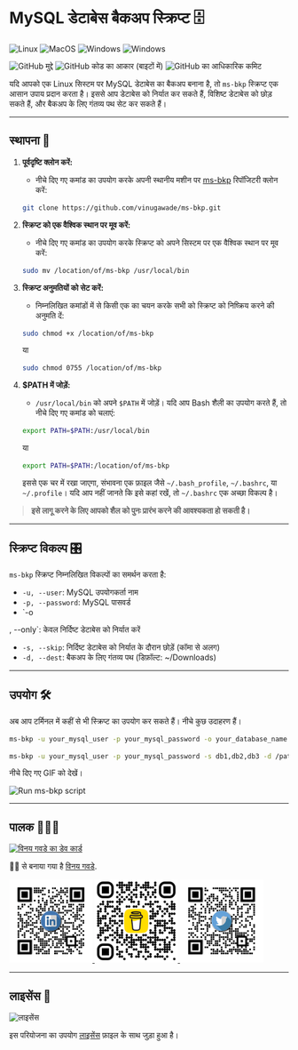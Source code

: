 # MySQL डेटाबेस बैकअप स्क्रिप्ट 🗄️

![Linux](https://img.shields.io/badge/Linux-white?style=flat-square&logo=linux&logoColor=black)
![MacOS](https://img.shields.io/badge/MacOS-white?style=flat-square&logo=apple&logoColor=black)
![Windows](https://img.shields.io/badge/Windows-white?style=flat-square&logo=windows&logoColor=black)
![Windows](https://img.shields.io/badge/Bash-white?style=flat-square&logo=gnu-bash&logoColor=black)

![GitHub मुद्दे](https://img.shields.io/github/issues/vinugawade/ms-bkp?style=flat-square)
![GitHub कोड का आकार (बाइटों में)](https://img.shields.io/github/languages/code-size/vinugawade/ms-bkp?style=flat-square)
![GitHub का आधिकारिक कमिट](https://img.shields.io/github/last-commit/vinugawade/ms-bkp?style=flat-square)

यदि आपको एक Linux सिस्टम पर MySQL डेटाबेस का बैकअप बनाना है, तो `ms-bkp` स्क्रिप्ट एक आसान उपाय प्रदान करता है। इससे आप डेटाबेस को निर्यात कर सकते हैं, विशिष्ट डेटाबेस को छोड़ सकते हैं, और बैकअप के लिए गंतव्य पथ सेट कर सकते हैं।

---

## स्थापना 🚀

1. **पूर्वदृष्टि क्लोन करें:**
    - नीचे दिए गए कमांड का उपयोग करके अपनी स्थानीय मशीन पर [ms-bkp](https://github.com/vinugawade/ms-bkp) रिपॉजिटरी क्लोन करें:

    ```bash
    git clone https://github.com/vinugawade/ms-bkp.git
    ```

2. **स्क्रिप्ट को एक वैश्विक स्थान पर मूव करें:**
    - नीचे दिए गए कमांड का उपयोग करके स्क्रिप्ट को अपने सिस्टम पर एक वैश्विक स्थान पर मूव करें:

    ```bash
    sudo mv /location/of/ms-bkp /usr/local/bin
    ```

3. **स्क्रिप्ट अनुमतियों को सेट करें:**
    - निम्नलिखित कमांडों में से किसी एक का चयन करके सभी को स्क्रिप्ट को निष्क्रिय करने की अनुमति दें:

    ```bash
    sudo chmod +x /location/of/ms-bkp
    ```

    या

    ```bash
    sudo chmod 0755 /location/of/ms-bkp
    ```

4. **$PATH में जोड़ें:**
    - `/usr/local/bin` को अपने `$PATH` में जोड़ें। यदि आप Bash शैली का उपयोग करते हैं, तो नीचे दिए गए कमांड को चलाएं:

    ```bash
    export PATH=$PATH:/usr/local/bin
    ```

    या

    ```bash
    export PATH=$PATH:/location/of/ms-bkp
    ```

    इससे एक चर में रखा जाएगा, संभावना एक फ़ाइल जैसे `~/.bash_profile`, `~/.bashrc`, या `~/.profile`। यदि आप नहीं जानते कि इसे कहां रखें, तो `~/.bashrc` एक अच्छा विकल्प है।

> **इसे लागू करने के लिए आपको शैल को पुनः प्रारंभ करने की आवश्यकता हो सकती है।**

---

## स्क्रिप्ट विकल्प 🎛️

`ms-bkp` स्क्रिप्ट निम्नलिखित विकल्पों का समर्थन करता है:

- `-u, --user`: MySQL उपयोगकर्ता नाम
- `-p, --password`: MySQL पासवर्ड
- `-o

, --only`: केवल निर्दिष्ट डेटाबेस को निर्यात करें
- `-s, --skip`: निर्दिष्ट डेटाबेस को निर्यात के दौरान छोड़ें (कॉमा से अलग)
- `-d, --dest`: बैकअप के लिए गंतव्य पथ (डिफ़ॉल्ट: ~/Downloads)

---

## उपयोग 🛠️

अब आप टर्मिनल में कहीं से भी स्क्रिप्ट का उपयोग कर सकते हैं। नीचे कुछ उदाहरण हैं।

```bash
ms-bkp -u your_mysql_user -p your_mysql_password -o your_database_name
```

```bash
ms-bkp -u your_mysql_user -p your_mysql_password -s db1,db2,db3 -d /path/to/backup
```

नीचे दिए गए GIF को देखें।

![Run ms-bkp script](images/feature.gif)

---

## पालक 👨🏻‍💻

<a href="https://vinux.in">
  <img
    src="https://api.daily.dev/devcards/c8457c6e687d407197d39cfaf513c57a.png?r=qqh"
    width="400"
    height=""
    alt="विनय गवडे का डेव कार्ड"
  />
</a>

💙✨ से बनाया गया है <a href="https://github.com/vinugawade">विनय गवडे</a>.

<a href="https://www.linkedin.com/in/vinu-gawade" target="_blank">
  <img
    src="https://github.com/vinugawade/vinugawade/blob/main/assets/images/media/LinkedIn.png?raw=true"
    alt="लिंक्डइन लोगो"
    width="150"
    height=""
  />
</a>
<a href="https://www.buymeacoffee.com/vinaygawade" target="_blank">
  <img
    src="https://github.com/vinugawade/vinugawade/blob/main/assets/images/media/Bmc.png?raw=true"
    alt="मुझे एक कॉफी खरीदें लोगो"
    width="150"
    height=""
  />
</a>
<a href="https://twitter.com/VinuGawade" target="_blank">
  <img
    src="https://github.com/vinugawade/vinugawade/blob/main/assets/images/media/Twitter.png?raw=true"
    alt="ट्विटर लोगो"
    width="150"
    height=""
  />
</a>

---

## लाइसेंस 🛂

![लाइसेंस](https://img.shields.io/github/license/vinugawade/ms-bkp?style=flat-square)

इस परियोजना का उपयोग [लाइसेंस](https://github.com/vinugawade/ms-bkp/blob/master/LICENSE) फ़ाइल के साथ जुड़ा हुआ है।
